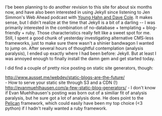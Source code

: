 

I'be been planning to do another revision to this site for about six months now, and have also been interested in using Jekyll since listening to Jen Simmon's Web Ahead podcast with <a href="http://5by5.tv/webahead/54">Young Hahn and Dave Cole</a>. It makes sense, but I didn't realize at the time that Jekyll is a bit of a darling -- I was primarily interested in the combination of no-database + templating + blog-friendly + ruby. Those characteristics really felt like a sweet spot for me. Still, I spent a good chunk of yesterday investigating alternative CMS-less frameworks, just to make sure there wasn't a shinier bandwagon I wanted to jump on. After several hours of thoughtful contemplation (analysis paralysis), I ended up exactly where I had been before: Jekyll. But at least I was annoyed enough to finally install the damn gem and get started today. 

I did find a couple of pretty nice posting on static site generators, though:

http://www.ausset.me/webdev/static-blogs-are-the-future/  
	- How to serve your static site through S3 and a CDN (!)
http://evanmuehlhausen.com/a-few-static-blog-generators/
	- I don't know if Evan Muehlhausen's posting was born out of a similiar fit of analysis paralysis, but he sure got a lot of analysis done. He does point to the <a href="http://docs.getpelican.com/en/3.2/">Pelican</a> framework, which could easily have been my top choice (<3 python) if I hadn't really wanted a ruby framework. 
